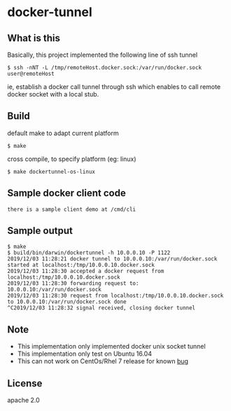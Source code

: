 # docker-tunnel

## What is this

Basically, this project implemented the following line of ssh tunnel

```
$ ssh -nNT -L /tmp/remoteHost.docker.sock:/var/run/docker.sock user@remoteHost
```

ie, establish a docker call tunnel through ssh which enables to call remote docker socket with a local stub.

## Build

default make to adapt current platform

```
$ make 
```

cross compile, to specify platform (eg: linux)

```
$ make dockertunnel-os-linux
```

## Sample docker client code

```
there is a sample client demo at /cmd/cli
```

## Sample output

```
$ make
$ build/bin/darwin/dockertunnel -h 10.0.0.10 -P 1122
2019/12/03 11:28:21 docker tunnel to 10.0.0.10:/var/run/docker.sock started at localhost:/tmp/10.0.0.10.docker.sock
2019/12/03 11:28:30 accepted a docker request from localhost:/tmp/10.0.0.10.docker.sock
2019/12/03 11:28:30 forwarding request to: 10.0.0.10:/var/run/docker.sock
2019/12/03 11:28:30 request from localhost:/tmp/10.0.0.10.docker.sock to 10.0.0.10:/var/run/docker.sock done
^C2019/12/03 11:28:32 signal received, closing docker tunnel

```

## Note

- This implementation only implemented docker unix socket tunnel
- This implementation only test on Ubuntu 16.04
- This can not work on CentOs/Rhel 7 release for known [bug](https://bugzilla.redhat.com/show_bug.cgi?id=1527565)

## License

apache 2.0
